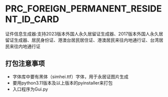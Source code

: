 # PRC_FOREIGN_PERMANENT_RESIDENT_ID_CARD
 证件信息生成器:支持2023版本外国人永久居留证生成器、2017版本外国人永久居留证生成器、居民身份证、港澳台居民居住证、港澳居民来往内地通行证、台湾居民来往内地通行证

## 打包注意事项

- 字体库中要有黑体（simhei.ttf）字体，用于永居证图片生成
- 要用python3.11版本及以上版本的pyinstaller来打包
- 入口程序为Gui.py
